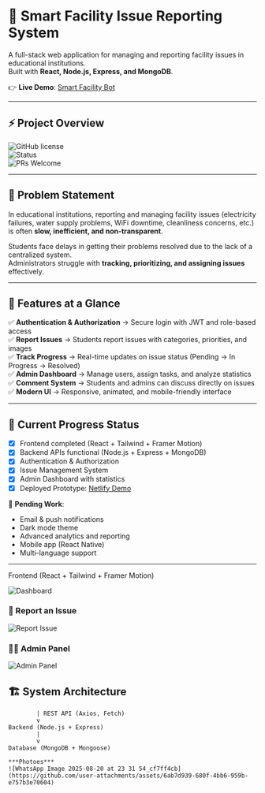 # 🏢 Smart Facility Issue Reporting System

A full-stack web application for managing and reporting facility issues in educational institutions.  
Built with **React, Node.js, Express, and MongoDB**.  

👉 **Live Demo**: [Smart Facility Bot](https://smartreportbott.netlify.app/)  

---

## ⚡ Project Overview

![GitHub license](https://img.shields.io/badge/license-MIT-blue.svg)  
![Status](https://img.shields.io/badge/status-Prototype%20Ready-brightgreen)  
![PRs Welcome](https://img.shields.io/badge/PRs-welcome-yellow.svg)  

---

## 📌 Problem Statement

In educational institutions, reporting and managing facility issues (electricity failures, water supply problems, WiFi downtime, cleanliness concerns, etc.) is often **slow, inefficient, and non-transparent**.  

Students face delays in getting their problems resolved due to the lack of a centralized system.  
Administrators struggle with **tracking, prioritizing, and assigning issues** effectively.  

---

## 🎯 Features at a Glance

✅ **Authentication & Authorization** → Secure login with JWT and role-based access  
✅ **Report Issues** → Students report issues with categories, priorities, and images  
✅ **Track Progress** → Real-time updates on issue status (Pending → In Progress → Resolved)  
✅ **Admin Dashboard** → Manage users, assign tasks, and analyze statistics  
✅ **Comment System** → Students and admins can discuss directly on issues  
✅ **Modern UI** → Responsive, animated, and mobile-friendly interface  

---

## 🚀 Current Progress Status

- [x] Frontend completed (React + Tailwind + Framer Motion)  
- [x] Backend APIs functional (Node.js + Express + MongoDB)  
- [x] Authentication & Authorization  
- [x] Issue Management System  
- [x] Admin Dashboard with statistics  
- [x] Deployed Prototype: [Netlify Demo](https://smartreportbott.netlify.app/)  

🔄 **Pending Work**:  
- Email & push notifications  
- Dark mode theme  
- Advanced analytics and reporting  
- Mobile app (React Native)  
- Multi-language support  

---


Frontend (React + Tailwind + Framer Motion)

![Dashboard](https://github.com/user-attachments/assets/0babe60d-4b49-4c8d-87b1-e370cbbf3355)

### 📝 Report an Issue
![Report Issue](https://github.com/user-attachments/assets/7b7fc45d-80c6-416c-8e67-280dfeb85871)

### 👨‍💼 Admin Panel
![Admin Panel](https://github.com/user-attachments/assets/c2579ab9-65aa-46aa-b730-e27190a297cf)

## 🏗️ System Architecture
```plaintext
        | REST API (Axios, Fetch)
        v
Backend (Node.js + Express)
        |
        v
Database (MongoDB + Mongoose)

***Photoes***
![WhatsApp Image 2025-08-20 at 23 31 54_cf7ff4cb](https://github.com/user-attachments/assets/6ab7d939-680f-4bb6-959b-e757b3e70604)


